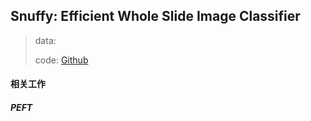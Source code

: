 ## Snuffy: Efficient Whole Slide Image Classifier

> data:
>
> 
>
> code: [Github](https://github.com/hcjin0816/DG_WSDH)

#### 相关工作

##### PEFT

> 